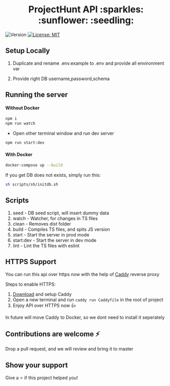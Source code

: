 <h1 align="center">ProjectHunt API :sparkles: :sunflower: :seedling:</h1>
<p>
  <img alt="Version" src="https://img.shields.io/badge/version-1.0.0-blue.svg?cacheSeconds=2592000" />
  <a href="#" target="_blank">
    <img alt="License: MIT" src="https://img.shields.io/badge/License-MIT-yellow.svg" />
  </a>
</p>

## Setup Locally

1. Duplicate and rename .env.example to .env and provide all environment var

2. Provide right DB username,password,schema

## Running the server

#### Without Docker

```sh
npm i
npm run watch
```

- Open other terminal window and run dev server

```sh
npm run start:dev
```

#### With Docker

```sh
docker-compose up --build
```

If you get DB does not exists, simply run this:

```sh
sh scripts/sh/initdb.sh
```

## Scripts

1. seed - DB seed script, will insert dummy data
2. watch - Watcher, for changes in TS files
3. clean - Removes dist folder
4. build - Compiles TS files, and spits JS version
5. start - Start the server in prod mode
6. start:dev - Start the server in dev mode
7. lint - Lint the TS files with eslint

## HTTPS Support

You can run this api over https now with the help of [Caddy](https://caddyserver.com/) reverse proxy

Steps to enable HTTPS:

1. [Download](https://caddyserver.com/download) and setup Caddy
2. Open a new terminal and run `caddy run Caddyfile` in the root of project
3. Enjoy API over HTTPS now 👍

In future will move Caddy to Docker, so we dont need to install it seperately

## Contributions are welcome ⚡

Drop a pull request, and we will review and bring it to master

## Show your support

Give a ⭐️ if this project helped you!
